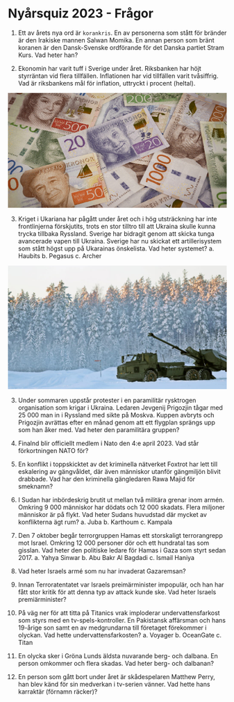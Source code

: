 # Nyårsquiz 2023 - Frågor

1. Ett av årets nya ord är `korankris`. En av personerna som stått för bränder är den Irakiske mannen Salwan Momika. En annan person som bränt koranen är den Dansk-Svenske ordförande för det Danska partiet Stram Kurs. Vad heter han?

2. Ekonomin har varit tuff i Sverige under året. Riksbanken har höjt styrräntan vid flera tillfällen. Inflationen har vid tillfällen varit tvåsiffrig. Vad är riksbankens mål för inflation, uttryckt i procent (heltal).

![sedlar](resources/sedlar.jpg)

3. Kriget i Ukariana har pågått under året och i hög utsträckning har inte frontlinjerna förskjutits, trots en stor tilltro till att Ukraina skulle kunna trycka tillbaka Ryssland. Sverige har bidragit genom att skicka tunga avancerade vapen till Ukraina. Sverige har nu skickat ett artillerisystem som stått högst upp på Ukarainas önskelista. Vad heter systemet?
   a. Haubits
   b. Pegasus
   c. Archer

![Artilleri-system](resources/artilleri.jpg)

3. Under sommaren uppstår protester i en paramilitär rysktrogen organisation som krigar i Ukraina. Ledaren Jevgenij Prigozjin tågar med 25 000 man in i Ryssland med sikte på Moskva. Kuppen avbryts och Prigozjin avrättas efter en månad genom att ett flygplan sprängs upp som han åker med. Vad heter den paramilitära gruppen?

4. Finalnd blir officiellt medlem i Nato den 4:e april 2023. Vad står förkortningen NATO för?

5. En konflikt i toppskicktet av det kriminella nätverket Foxtrot har lett till eskalering av gängvåldet, där även människor utanför gängmiljön blivit drabbade. Vad har den kriminella gängledaren Rawa Majid för smeknamn?

6. I Sudan har inbördeskrig brutit ut mellan två militära grenar inom armén. Omkring 9 000 människor har dödats och 12 000 skadats. Flera miljoner människor är på flykt. Vad heter Sudans huvudstad där mycket av konflikterna ägt rum?
   a. Juba
   b. Karthoum
   c. Kampala

7. Den 7 oktober begår terrorgruppen Hamas ett storskaligt terrorangrepp mot Israel. Omkring 12 000 personer dör och ett hundratal tas som gisslan. Vad heter den politiske ledare för Hamas i Gaza som styrt sedan 2017.
   a. Yahya Sinwar
   b. Abu Bakr Al Bagdadi
   c. Ismail Haniya
8. Vad heter Israels armé som nu har invaderat Gazaremsan?
9. Innan Terroratentatet var Israels preimärminister impopulär, och han har fått stor kritik för att denna typ av attack kunde ske. Vad heter Israels premiärminister?
10. På väg ner för att titta på Titanics vrak imploderar undervattensfarkost som styrs med en tv-spels-kontroller. En Pakistansk affärsman och hans 19-årige son samt en av medgrundarna till företaget förekommer i olyckan. Vad hette undervattensfarkosten?
    a. Voyager
    b. OceanGate
    c. Titan
11. En olycka sker i Gröna Lunds äldsta nuvarande berg- och dalbana. En person omkommer och flera skadas. Vad heter berg- och dalbanan?
12. En person som gått bort under året är skådespelaren Matthew Perry, han blev känd för sin medverkan i tv-serien vänner. Vad hette hans karraktär (förnamn räcker)?
